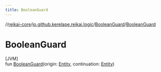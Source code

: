 ```yaml
---
title: BooleanGuard
---
```

//[reikai-core](../../../index.html)/[io.github.kerelape.reikai.logic](../index.html)/[BooleanGuard](index.html)/[BooleanGuard](-boolean-guard.html)



# BooleanGuard



[JVM]\
fun [BooleanGuard](-boolean-guard.html)(origin: [Entity](../../io.github.kerelape.reikai.core/-entity/index.html), continuation: [Entity](../../io.github.kerelape.reikai.core/-entity/index.html))




